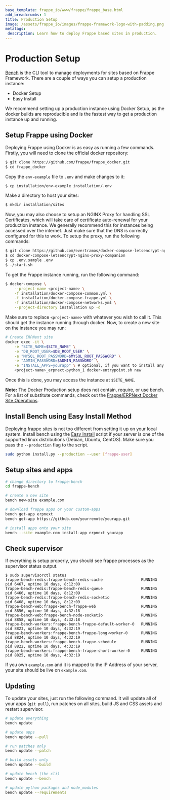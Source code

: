 ```yaml
---
base_template: frappe_io/www/frappe/frappe_base.html
add_breadcrumbs: 1
title: Production Setup
image: /assets/frappe_io/images/frappe-framework-logo-with-padding.png
metatags:
 description: Learn how to deploy Frappe based sites in production.
---
```


# Production Setup

[Bench](https://github.com/frappe/bench) is the CLI tool to manage deployments
for sites based on Frappe Framework. There are a couple of ways you can setup
a production instance:

 - Docker Setup
 - Easy Install

We recommend setting up a production instance using Docker Setup, as the docker builds
are reproducible and is the fastest way to get a production instance up and running.

## Setup Frappe using Docker

Deploying Frappe using Docker is as easy as running a few commands. Firstly, you will
need to clone the official docker repository:

```sh
$ git clone https://github.com/frappe/frappe_docker.git
$ cd frappe_docker
```

Copy the `env-example` file to `.env` and make changes to it:

```sh
$ cp installation/env-example installation/.env
```

Make a directory to host your sites:

```sh
$ mkdir installation/sites
```

Now, you may also choose to setup an NGINX Proxy for handling SSL Certificates, which
will take care of certificate auto-renewal for your production instance. We generally
recommend this for instances being accessed over the internet. Just make sure that the
DNS is correctly configured for this to work. To setup the proxy, run the following
commands:

```sh
$ git clone https://github.com/evertramos/docker-compose-letsencrypt-nginx-proxy-companion.git
$ cd docker-compose-letsencrypt-nginx-proxy-companion
$ cp .env.sample .env
$ ./start.sh
```

To get the Frappe instance running, run the following command:

```sh
$ docker-compose \
    --project-name <project-name> \
    -f installation/docker-compose-common.yml \
    -f installation/docker-compose-frappe.yml \
    -f installation/docker-compose-networks.yml \
    --project-directory installation up -d
```
Make sure to replace `<project-name>` with whatever you wish to call it. This should get
the instance running through docker. Now, to create a new site on the instance
you may run:

```sh
# Create ERPNext site
docker exec -it \
    -e "SITE_NAME=$SITE_NAME" \
    -e "DB_ROOT_USER=$DB_ROOT_USER" \
    -e "MYSQL_ROOT_PASSWORD=$MYSQL_ROOT_PASSWORD" \
    -e "ADMIN_PASSWORD=$ADMIN_PASSWORD" \
    -e "INSTALL_APPS=yourapp" \ # optional, if you want to install any other apps
    <project-name>_erpnext-python_1 docker-entrypoint.sh new
```

Once this is done, you may access the instance at `$SITE_NAME`.

**Note:** The Docker Production setup does not contain, require, or use bench.
For a list of substitute commands, check out the
[Frappe/ERPNext Docker Site Operations](https://github.com/frappe/frappe_docker/#site-operations).

## Install Bench using Easy Install Method

Deploying frappe sites is not too different from setting it up on your local
system. Install bench using the [Easy
Install](https://github.com/frappe/bench#easy-install) script if your server is
one of the supported linux distributions (Debian, Ubuntu, CentOS). Make sure you
pass the `--production` flag to the script.

```bash
sudo python install.py --production --user [frappe-user]
```

## Setup sites and apps

```bash
# change directory to frappe-bench
cd frappe-bench

# create a new site
bench new-site example.com

# download frappe apps or your custom-apps
bench get-app erpnext
bench get-app https://github.com/yourremote/yourapp.git

# install apps onto your site
bench --site example.com install-app erpnext yourapp
```

## Check supervisor

If everything is setup properly, you should see frappe processes as the
supervisor status output.

```
$ sudo supervisorctl status
frappe-bench-redis:frappe-bench-redis-cache                 RUNNING   pid 6467, uptime 10 days, 8:12:09
frappe-bench-redis:frappe-bench-redis-queue                 RUNNING   pid 6466, uptime 10 days, 8:12:09
frappe-bench-redis:frappe-bench-redis-socketio              RUNNING   pid 6468, uptime 10 days, 8:12:09
frappe-bench-web:frappe-bench-frappe-web                    RUNNING   pid 8856, uptime 10 days, 4:32:18
frappe-bench-web:frappe-bench-node-socketio                 RUNNING   pid 8858, uptime 10 days, 4:32:18
frappe-bench-workers:frappe-bench-frappe-default-worker-0   RUNNING   pid 8823, uptime 10 days, 4:32:19
frappe-bench-workers:frappe-bench-frappe-long-worker-0      RUNNING   pid 8824, uptime 10 days, 4:32:19
frappe-bench-workers:frappe-bench-frappe-schedule           RUNNING   pid 8822, uptime 10 days, 4:32:19
frappe-bench-workers:frappe-bench-frappe-short-worker-0     RUNNING   pid 8825, uptime 10 days, 4:32:19
```

If you own `example.com` and it is mapped to the IP Address of your server, your
site should be live on `example.com`.

## Updating

To update your sites, just run the following command. It will update all of your
apps (`git pull`), run patches on all sites, build JS and CSS assets and restart
supervisor.

```bash
# update everything
bench update

# update apps
bench update --pull

# run patches only
bench update --patch

# build assets only
bench update --build

# update bench (the cli)
bench update --bench

# update python packages and node_modules
bench update --requirements
```
